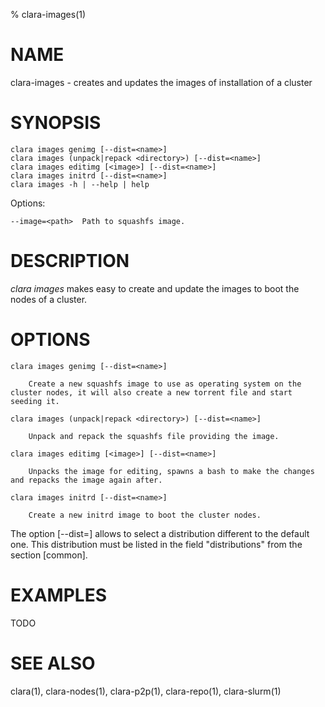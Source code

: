 % clara-images(1)

# NAME

clara-images - creates and updates the images of installation of a cluster

# SYNOPSIS

    clara images genimg [--dist=<name>]
    clara images (unpack|repack <directory>) [--dist=<name>]
    clara images editimg [<image>] [--dist=<name>]
    clara images initrd [--dist=<name>]
    clara images -h | --help | help

Options:

    --image=<path>  Path to squashfs image.

# DESCRIPTION

*clara images* makes easy to create and update the images to boot the nodes of a cluster.

# OPTIONS

    clara images genimg [--dist=<name>]

        Create a new squashfs image to use as operating system on the cluster nodes, it will also create a new torrent file and start seeding it.

    clara images (unpack|repack <directory>) [--dist=<name>]

        Unpack and repack the squashfs file providing the image.

    clara images editimg [<image>] [--dist=<name>]

        Unpacks the image for editing, spawns a bash to make the changes and repacks the image again after.

    clara images initrd [--dist=<name>]

        Create a new initrd image to boot the cluster nodes.

The option [--dist=<name>] allows to select a distribution different to the default one.
This distribution must be listed in the field "distributions" from the section [common].

# EXAMPLES

TODO

# SEE ALSO

clara(1), clara-nodes(1), clara-p2p(1), clara-repo(1), clara-slurm(1)
